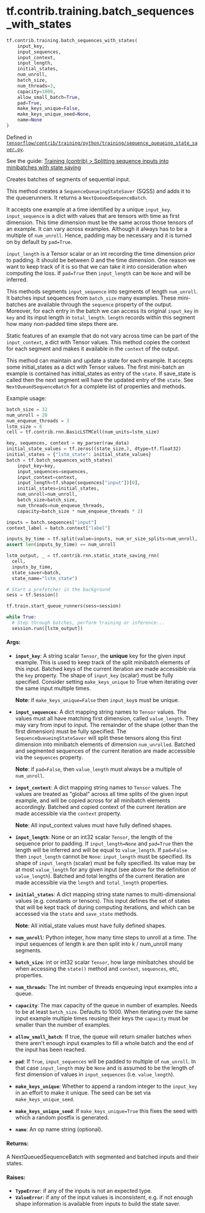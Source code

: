 <div itemscope itemtype="http://developers.google.com/ReferenceObject">
<meta itemprop="name" content="tf.contrib.training.batch_sequences_with_states" />
</div>

# tf.contrib.training.batch_sequences_with_states

``` python
tf.contrib.training.batch_sequences_with_states(
    input_key,
    input_sequences,
    input_context,
    input_length,
    initial_states,
    num_unroll,
    batch_size,
    num_threads=3,
    capacity=1000,
    allow_small_batch=True,
    pad=True,
    make_keys_unique=False,
    make_keys_unique_seed=None,
    name=None
)
```



Defined in [`tensorflow/contrib/training/python/training/sequence_queueing_state_saver.py`](https://www.tensorflow.org/code/tensorflow/contrib/training/python/training/sequence_queueing_state_saver.py).

See the guide: [Training (contrib) > Splitting sequence inputs into minibatches with state saving](../../../../../api_guides/python/contrib.training.md#Splitting_sequence_inputs_into_minibatches_with_state_saving)

Creates batches of segments of sequential input.

This method creates a `SequenceQueueingStateSaver` (SQSS) and adds it to
the queuerunners. It returns a `NextQueuedSequenceBatch`.

It accepts one example at a time identified by a unique `input_key`.
`input_sequence` is a dict with values that are tensors with time as first
dimension. This time dimension must be the same across those tensors of an
example. It can vary across examples. Although it always has to be a multiple
of `num_unroll`. Hence, padding may be necessary and it is turned on by
default by `pad=True`.

`input_length` is a Tensor scalar or an int recording the time dimension prior
to padding. It should be between 0 and the time dimension. One reason we want
to keep track of it is so that we can take it into consideration when
computing the loss. If `pad=True` then `input_length` can be `None` and will
be inferred.

This methods segments `input_sequence` into segments of length `num_unroll`.
It batches input sequences from `batch_size` many examples. These mini-batches
are available through the `sequence` property of the output. Moreover, for
each entry in the batch we can access its original `input_key` in `key` and
its input length in `total_length`. `length` records within this segment how
many non-padded time steps there are.

Static features of an example that do not vary across time can be part of the
`input_context`, a dict with Tensor values. This method copies the context for
each segment and makes it available in the `context` of the output.

This method can maintain and update a state for each example. It accepts some
initial_states as a dict with Tensor values. The first mini-batch an example
is contained has initial_states as entry of the `state`. If save_state is
called then the next segment will have the updated entry of the `state`.
See `NextQueuedSequenceBatch` for a complete list of properties and methods.

Example usage:

```python
batch_size = 32
num_unroll = 20
num_enqueue_threads = 3
lstm_size = 8
cell = tf.contrib.rnn.BasicLSTMCell(num_units=lstm_size)

key, sequences, context = my_parser(raw_data)
initial_state_values = tf.zeros((state_size,), dtype=tf.float32)
initial_states = {"lstm_state": initial_state_values}
batch = tf.batch_sequences_with_states(
    input_key=key,
    input_sequences=sequences,
    input_context=context,
    input_length=tf.shape(sequences["input"])[0],
    initial_states=initial_states,
    num_unroll=num_unroll,
    batch_size=batch_size,
    num_threads=num_enqueue_threads,
    capacity=batch_size * num_enqueue_threads * 2)

inputs = batch.sequences["input"]
context_label = batch.context["label"]

inputs_by_time = tf.split(value=inputs, num_or_size_splits=num_unroll, axis=1)
assert len(inputs_by_time) == num_unroll

lstm_output, _ = tf.contrib.rnn.static_state_saving_rnn(
  cell,
  inputs_by_time,
  state_saver=batch,
  state_name="lstm_state")

# Start a prefetcher in the background
sess = tf.Session()

tf.train.start_queue_runners(sess=session)

while True:
  # Step through batches, perform training or inference...
  session.run([lstm_output])
```

#### Args:

* <b>`input_key`</b>: A string scalar `Tensor`, the **unique** key for the given
    input example.  This is used to keep track of the split minibatch elements
    of this input.  Batched keys of the current iteration are made
    accessible via the `key` property.  The shape of `input_key` (scalar) must
    be fully specified.  Consider setting `make_keys_unique` to True when
    iterating over the same input multiple times.

    **Note**: if `make_keys_unique=False` then `input_key`s must be unique.
* <b>`input_sequences`</b>: A dict mapping string names to `Tensor` values.  The values
    must all have matching first dimension, called `value_length`. They may
    vary from input to input. The remainder of the shape (other than the first
    dimension) must be fully specified.
    The `SequenceQueueingStateSaver` will split these tensors along
    this first dimension into minibatch elements of dimension `num_unrolled`.
    Batched and segmented sequences of the current iteration are made
    accessible via the `sequences` property.

    **Note**: if `pad=False`, then `value_length` must always be a multiple
      of `num_unroll`.
* <b>`input_context`</b>: A dict mapping string names to `Tensor` values.  The values
    are treated as "global" across all time splits of the given input example,
    and will be copied across for all minibatch elements accordingly.
    Batched and copied context of the current iteration are made
    accessible via the `context` property.

    **Note**: All input_context values must have fully defined shapes.
* <b>`input_length`</b>: None or an int32 scalar `Tensor`, the length of the sequence
    prior to padding. If `input_length=None` and `pad=True` then the length
    will be inferred and will be equal to `value_length`. If `pad=False` then
    `input_length` cannot be `None`: `input_length` must be specified. Its
    shape of `input_length` (scalar) must be fully specified. Its value may be
    at most `value_length` for any given input (see above for the definition
    of `value_length`). Batched and total lengths of the current iteration are
    made accessible via the `length` and `total_length` properties.
* <b>`initial_states`</b>: A dict mapping string state names to multi-dimensional
    values (e.g. constants or tensors).  This input defines the set of
    states that will be kept track of during computing iterations, and
    which can be accessed via the `state` and `save_state` methods.

    **Note**: All initial_state values must have fully defined shapes.
* <b>`num_unroll`</b>: Python integer, how many time steps to unroll at a time.
    The input sequences of length k are then split into k / num_unroll many
    segments.
* <b>`batch_size`</b>: int or int32 scalar `Tensor`, how large minibatches should
    be when accessing the `state()` method and `context`, `sequences`, etc,
    properties.
* <b>`num_threads`</b>: The int number of threads enqueuing input examples into a
    queue.
* <b>`capacity`</b>: The max capacity of the queue in number of examples. Needs to be
    at least `batch_size`. Defaults to 1000. When iterating over the same
    input example multiple times reusing their keys the `capacity` must be
    smaller than the number of examples.
* <b>`allow_small_batch`</b>: If true, the queue will return smaller batches when
    there aren't enough input examples to fill a whole batch and the end of
    the input has been reached.
* <b>`pad`</b>: If `True`, `input_sequences` will be padded to multiple of
    `num_unroll`. In that case `input_length` may be `None` and is assumed to
    be the length of first dimension of values in `input_sequences`
    (i.e. `value_length`).
* <b>`make_keys_unique`</b>: Whether to append a random integer to the `input_key` in
    an effort to make it unique. The seed can be set via
    `make_keys_unique_seed`.
* <b>`make_keys_unique_seed`</b>: If `make_keys_unique=True` this fixes the seed with
    which a random postfix is generated.
* <b>`name`</b>: An op name string (optional).


#### Returns:

A NextQueuedSequenceBatch with segmented and batched inputs and their
states.


#### Raises:

* <b>`TypeError`</b>: if any of the inputs is not an expected type.
* <b>`ValueError`</b>: if any of the input values is inconsistent, e.g. if
    not enough shape information is available from inputs to build
    the state saver.